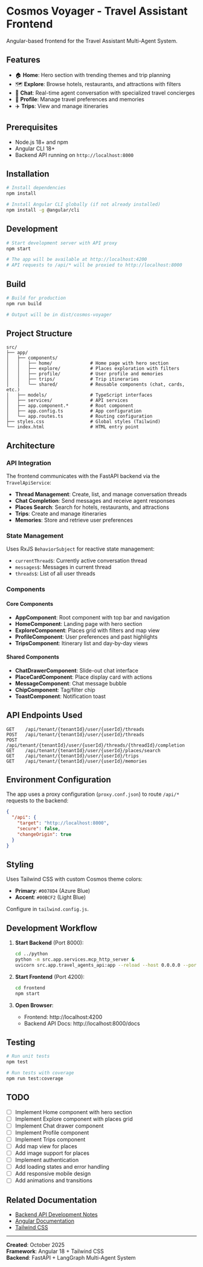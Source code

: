 # Cosmos Voyager - Travel Assistant Frontend

Angular-based frontend for the Travel Assistant Multi-Agent System.

## Features

- 🏠 **Home**: Hero section with trending themes and trip planning
- 🗺️ **Explore**: Browse hotels, restaurants, and attractions with filters
- 💬 **Chat**: Real-time agent conversation with specialized travel concierges
- 👤 **Profile**: Manage travel preferences and memories
- ✈️ **Trips**: View and manage itineraries

## Prerequisites

- Node.js 18+ and npm
- Angular CLI 18+
- Backend API running on `http://localhost:8000`

## Installation

```bash
# Install dependencies
npm install

# Install Angular CLI globally (if not already installed)
npm install -g @angular/cli
```

## Development

```bash
# Start development server with API proxy
npm start

# The app will be available at http://localhost:4200
# API requests to /api/* will be proxied to http://localhost:8000
```

## Build

```bash
# Build for production
npm run build

# Output will be in dist/cosmos-voyager
```

## Project Structure

```
src/
├── app/
│   ├── components/
│   │   ├── home/              # Home page with hero section
│   │   ├── explore/           # Places exploration with filters
│   │   ├── profile/           # User profile and memories
│   │   ├── trips/             # Trip itineraries
│   │   └── shared/            # Reusable components (chat, cards, etc.)
│   ├── models/                # TypeScript interfaces
│   ├── services/              # API services
│   ├── app.component.*        # Root component
│   ├── app.config.ts          # App configuration
│   └── app.routes.ts          # Routing configuration
├── styles.css                 # Global styles (Tailwind)
└── index.html                 # HTML entry point
```

## Architecture

### API Integration

The frontend communicates with the FastAPI backend via the `TravelApiService`:

- **Thread Management**: Create, list, and manage conversation threads
- **Chat Completion**: Send messages and receive agent responses
- **Places Search**: Search for hotels, restaurants, and attractions
- **Trips**: Create and manage itineraries
- **Memories**: Store and retrieve user preferences

### State Management

Uses RxJS `BehaviorSubject` for reactive state management:

- `currentThread$`: Currently active conversation thread
- `messages$`: Messages in current thread
- `threads$`: List of all user threads

### Components

#### Core Components

- **AppComponent**: Root component with top bar and navigation
- **HomeComponent**: Landing page with hero section
- **ExploreComponent**: Places grid with filters and map view
- **ProfileComponent**: User preferences and past highlights
- **TripsComponent**: Itinerary list and day-by-day views

#### Shared Components

- **ChatDrawerComponent**: Slide-out chat interface
- **PlaceCardComponent**: Place display card with actions
- **MessageComponent**: Chat message bubble
- **ChipComponent**: Tag/filter chip
- **ToastComponent**: Notification toast

## API Endpoints Used

```
GET    /api/tenant/{tenantId}/user/{userId}/threads
POST   /api/tenant/{tenantId}/user/{userId}/threads
POST   /api/tenant/{tenantId}/user/{userId}/threads/{threadId}/completion
GET    /api/tenant/{tenantId}/user/{userId}/places/search
GET    /api/tenant/{tenantId}/user/{userId}/trips
GET    /api/tenant/{tenantId}/user/{userId}/memories
```

## Environment Configuration

The app uses a proxy configuration (`proxy.conf.json`) to route `/api/*` requests to the backend:

```json
{
  "/api": {
    "target": "http://localhost:8000",
    "secure": false,
    "changeOrigin": true
  }
}
```

## Styling

Uses Tailwind CSS with custom Cosmos theme colors:

- **Primary**: `#0078D4` (Azure Blue)
- **Accent**: `#00BCF2` (Light Blue)

Configure in `tailwind.config.js`.

## Development Workflow

1. **Start Backend** (Port 8000):

   ```bash
   cd ../python
   python -m src.app.services.mcp_http_server &
   uvicorn src.app.travel_agents_api:app --reload --host 0.0.0.0 --port 8000
   ```

2. **Start Frontend** (Port 4200):

   ```bash
   cd frontend
   npm start
   ```

3. **Open Browser**:
   - Frontend: http://localhost:4200
   - Backend API Docs: http://localhost:8000/docs

## Testing

```bash
# Run unit tests
npm test

# Run tests with coverage
npm run test:coverage
```

## TODO

- [ ] Implement Home component with hero section
- [ ] Implement Explore component with places grid
- [ ] Implement Chat drawer component
- [ ] Implement Profile component
- [ ] Implement Trips component
- [ ] Add map view for places
- [ ] Add image support for places
- [ ] Implement authentication
- [ ] Add loading states and error handling
- [ ] Add responsive mobile design
- [ ] Add animations and transitions

## Related Documentation

- [Backend API Development Notes](../python/DEVELOPMENT_NOTES.md)
- [Angular Documentation](https://angular.io/docs)
- [Tailwind CSS](https://tailwindcss.com/docs)

---

**Created**: October 2025  
**Framework**: Angular 18 + Tailwind CSS  
**Backend**: FastAPI + LangGraph Multi-Agent System
